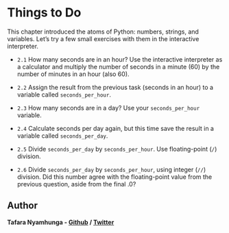 # Things to Do

This chapter introduced the atoms of Python: numbers, strings, and variables. Let’s try a few small exercises with them in the interactive interpreter.

- `2.1` How many seconds are in an hour? Use the interactive interpreter as a calculator and multiply the number of seconds in a minute (60) by the number of minutes in an hour (also 60).

- `2.2` Assign the result from the previous task (seconds in an hour) to a variable called `seconds_per_hour`.

- `2.3` How many seconds are in a day? Use your `seconds_per_hour` variable.

- `2.4` Calculate seconds per day again, but this time save the result in a variable called `seconds_per_day`.

- `2.5` Divide `seconds_per_day` by `seconds_per_hour`. Use floating-point (`/`) division.

- `2.6` Divide `seconds_per_day` by `seconds_per_hour`, using integer (`//`) division. Did this number agree with the floating-point value from the previous question, aside from the final .0?

## Author

**Tafara Nyamhunga  - [Github](https://github.com/tafara-n) / [Twitter](https://twitter.com/tafaranyamhunga)**
